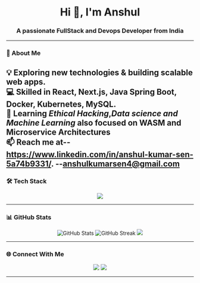 <h1 align="center">Hi 👋, I'm Anshul</h1>
<h3 align="center">A passionate FullStack and Devops Developer from India </h3>

---

### 🚀 About Me
💡 Exploring new technologies & building scalable web apps.  
💻 Skilled in **React, Next.js, Java Spring Boot, Docker, Kubernetes, MySQL**.  
🧠 Learning *Ethical Hacking*,*Data science and Machine Learning* also focused on WASM and Microservice Architectures  
📫 Reach me at-- **https://www.linkedin.com/in/anshul-kumar-sen-5a74b9331/**.
              --**anshulkumarsen4@gmail.com**
---

### 🛠️ Tech Stack
<p align="center">
  <img src="https://skillicons.dev/icons?i=html,css,js,react,nextjs,tailwind,java,spring,docker,kubernetes,postgres,git,github,vscode," />
</p>

---

### 📊 GitHub Stats
<p align="center">
  <img src="https://github-readme-stats.vercel.app/api?username=Anshul126-creator&show_icons=true&theme=tokyonight" alt="GitHub Stats" />
  <img src="https://github-readme-streak-stats.herokuapp.com/?user=Anshul126-creator&theme=tokyonight" alt="GitHub Streak" />
  <img src="https://github-readme-stats.vercel.app/api/top-langs/?username=Anshul126-creator&layout=compact&theme=tokyonight" />
</p>

---

### 🌐 Connect With Me
<p align="center">
<a href ="https://www.linkedin.com/in/anshul-kumar-sen-5a74b9331/"><img src="https://skillicons.dev/icons?i=linkedin" /></a>
  <a href="mailto:anshulkumarsen4@gmail.com"><img src="https://skillicons.dev/icons?i=gmail" /></a>
</p>

---

